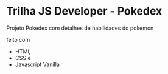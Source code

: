 # Trilha JS Developer - Pokedex

 Projeto Pokedex com detalhes de habilidades do pokemon 
 
 feito com 
 - HTMl, 
 - CSS e 
 - Javascript Vanilla
 